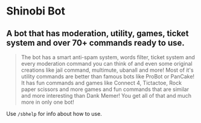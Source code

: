 # Shinobi Bot
## A bot that has moderation, utility, games, ticket system and over 70+ commands ready to use.
> The bot has a smart anti-spam system, words filter, ticket system and every moderation command you can think of and even some original creations like jail command, multimute, ubanall and more! 
> Most of it's utility commands are better than famous bots like ProBot or PanCake!
> It has fun commands and games like Connect 4, Tictactoe, Rock paper scissors and more games and fun commands that are similar and more interesting than Dank Memer!
> You get all of that and much more in only one bot!

Use `/sbhelp` for info about how to use.
